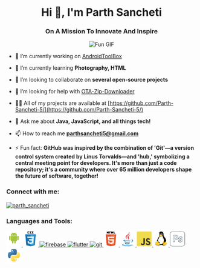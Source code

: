 <h1 align="center">Hi 👋, I'm Parth Sancheti</h1>
<h3 align="center">On A Mission To Innovate And Inspire</h3>

<p align="center">
  <img src="https://github.com/Anmol-Baranwal/Cool-GIFs-For-GitHub" alt="Fun GIF">
</p>

- 🔭 I’m currently working on [AndroidToolBox](https://github.com/Parth-Sancheti-5/AndroidToolBox)

- 🌱 I’m currently learning **Photography, HTML**

- 👯 I’m looking to collaborate on **several open-source projects**

- 🤝 I’m looking for help with [OTA-Zip-Downloader](https://github.com/Parth-Sancheti-5/OTA-Zip-Downloader)

- 👨‍💻 All of my projects are available at [https://github.com/Parth-Sancheti-5/](https://github.com/Parth-Sancheti-5/)

- 💬 Ask me about **Java, JavaScript, and all things tech!**

- 📫 How to reach me **parthsancheti5@gmail.com**

- ⚡ Fun fact: **GitHub was inspired by the combination of 'Git'—a version control system created by Linus Torvalds—and 'hub,' symbolizing a central meeting point for developers. It's more than just a code repository; it's a community where over 65 million developers shape the future of software, together!**

<h3 align="left">Connect with me:</h3>
<p align="left">
<a href="https://instagram.com/parth_sancheti" target="blank"><img align="center" src="https://raw.githubusercontent.com/rahuldkjain/github-profile-readme-generator/master/src/images/icons/Social/instagram.svg" alt="parth_sancheti" height="30" width="40" /></a>
</p>

<h3 align="left">Languages and Tools:</h3>
<p align="left">
<a href="https://developer.android.com" target="_blank" rel="noreferrer"> <img src="https://raw.githubusercontent.com/devicons/devicon/master/icons/android/android-original-wordmark.svg" alt="android" width="40" height="40"/> </a>
<a href="https://www.w3schools.com/css/" target="_blank" rel="noreferrer"> <img src="https://raw.githubusercontent.com/devicons/devicon/master/icons/css3/css3-original-wordmark.svg" alt="css3" width="40" height="40"/> </a>
<a href="https://firebase.google.com/" target="_blank" rel="noreferrer"> <img src="https://www.vectorlogo.zone/logos/firebase/firebase-icon.svg" alt="firebase" width="40" height="40"/> </a>
<a href="https://flutter.dev" target="_blank" rel="noreferrer"> <img src="https://www.vectorlogo.zone/logos/flutterio/flutterio-icon.svg" alt="flutter" width="40" height="40"/> </a>
<a href="https://git-scm.com/" target="_blank" rel="noreferrer"> <img src="https://www.vectorlogo.zone/logos/git-scm/git-scm-icon.svg" alt="git" width="40" height="40"/> </a>
<a href="https://www.w3.org/html/" target="_blank" rel="noreferrer"> <img src="https://raw.githubusercontent.com/devicons/devicon/master/icons/html5/html5-original-wordmark.svg" alt="html5" width="40" height="40"/> </a>
<a href="https://www.java.com" target="_blank" rel="noreferrer"> <img src="https://raw.githubusercontent.com/devicons/devicon/master/icons/java/java-original.svg" alt="java" width="40" height="40"/> </a>
<a href="https://developer.mozilla.org/en-US/docs/Web/JavaScript" target="blank" rel="noreferrer"> <img src="https://raw.githubusercontent.com/devicons/devicon/master/icons/javascript/javascript-original.svg" alt="javascript" width="40" height="40"/> </a>
<a href="https://www.linux.org/" target="blank" rel="noreferrer"> <img src="https://raw.githubusercontent.com/devicons/devicon/master/icons/linux/linux-original.svg" alt="linux" width="40" height="40"/> </a>
<a href="https://www.photoshop.com/en" target="blank" rel="noreferrer"> <img src="https://raw.githubusercontent.com/devicons/devicon/master/icons/photoshop/photoshop-line.svg" alt="photoshop" width="40" height="40"/> </a>
<a href="https://www.python.org" target="blank" rel="noreferrer"> <img src="https://raw.githubusercontent.com/devicons/devicon/master/icons/python/python-original.svg" alt="python" width="40" height="40"/> </a>
</p>
